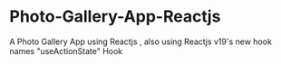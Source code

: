 # Photo-Gallery-App-Reactjs
A Photo Gallery App using Reactjs , also using Reactjs v19's new hook names "useActionState" Hook
